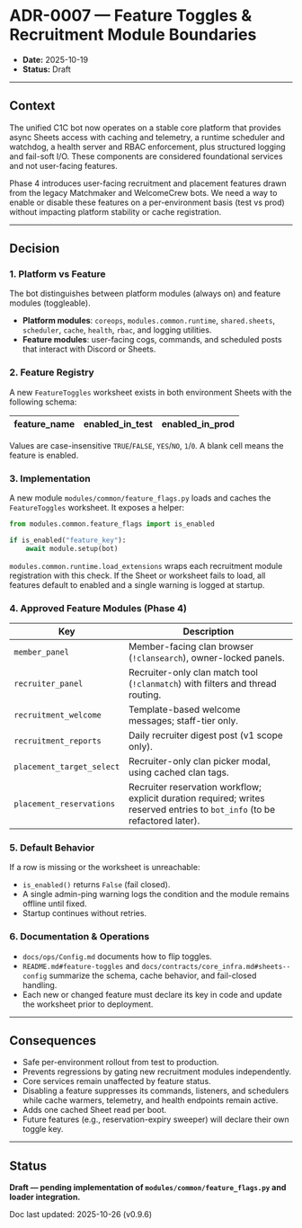 # ADR-0007 — Feature Toggles & Recruitment Module Boundaries

- **Date:** 2025-10-19
- **Status:** Draft

---

## Context
The unified C1C bot now operates on a stable core platform that provides async Sheets
access with caching and telemetry, a runtime scheduler and watchdog, a health server and
RBAC enforcement, plus structured logging and fail-soft I/O. These components are
considered foundational services and not user-facing features.

Phase 4 introduces user-facing recruitment and placement features drawn from the legacy
Matchmaker and WelcomeCrew bots. We need a way to enable or disable these features on a
per-environment basis (test vs prod) without impacting platform stability or cache
registration.

---

## Decision

### 1. Platform vs Feature
The bot distinguishes between platform modules (always on) and feature modules
(toggleable).

- **Platform modules**: `coreops`, `modules.common.runtime`, `shared.sheets`, `scheduler`,
  `cache`, `health`, `rbac`, and logging utilities.
- **Feature modules**: user-facing cogs, commands, and scheduled posts that interact with
  Discord or Sheets.

### 2. Feature Registry
A new `FeatureToggles` worksheet exists in both environment Sheets with the following
schema:

| feature_name | enabled_in_test | enabled_in_prod |
|--------------|-----------------|-----------------|

Values are case-insensitive `TRUE`/`FALSE`, `YES`/`NO`, `1`/`0`. A blank cell means the
feature is enabled.

### 3. Implementation
A new module `modules/common/feature_flags.py` loads and caches the `FeatureToggles` worksheet. It
exposes a helper:

```python
from modules.common.feature_flags import is_enabled

if is_enabled("feature_key"):
    await module.setup(bot)
```

`modules.common.runtime.load_extensions` wraps each recruitment module registration with this
check. If the Sheet or worksheet fails to load, all features default to enabled and a
single warning is logged at startup.

### 4. Approved Feature Modules (Phase 4)

| Key | Description |
|-----|-------------|
| `member_panel` | Member-facing clan browser (`!clansearch`), owner-locked panels. |
| `recruiter_panel` | Recruiter-only clan match tool (`!clanmatch`) with filters and thread routing. |
| `recruitment_welcome` | Template-based welcome messages; staff-tier only. |
| `recruitment_reports` | Daily recruiter digest post (v1 scope only). |
| `placement_target_select` | Recruiter-only clan picker modal, using cached clan tags. |
| `placement_reservations` | Recruiter reservation workflow; explicit duration required; writes reserved entries to `bot_info` (to be refactored later). |

### 5. Default Behavior
If a row is missing or the worksheet is unreachable:

- `is_enabled()` returns `False` (fail closed).
- A single admin-ping warning logs the condition and the module remains offline until
  fixed.
- Startup continues without retries.

### 6. Documentation & Operations

- `docs/ops/Config.md` documents how to flip toggles.
- `README.md#feature-toggles` and `docs/contracts/core_infra.md#sheets--config` summarize the
  schema, cache behavior, and fail-closed handling.
- Each new or changed feature must declare its key in code and update the worksheet prior
  to deployment.

---

## Consequences

- Safe per-environment rollout from test to production.
- Prevents regressions by gating new recruitment modules independently.
- Core services remain unaffected by feature status.
- Disabling a feature suppresses its commands, listeners, and schedulers while cache
  warmers, telemetry, and health endpoints remain active.
- Adds one cached Sheet read per boot.
- Future features (e.g., reservation-expiry sweeper) will declare their own toggle key.

---

## Status

**Draft — pending implementation of `modules/common/feature_flags.py` and loader integration.**

Doc last updated: 2025-10-26 (v0.9.6)
